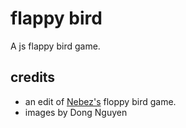 # flappy bird
A js flappy bird game.
## credits
- an edit of <a href="https://github.com/nebez">Nebez's</a> floppy bird game.
- images by Dong Nguyen
